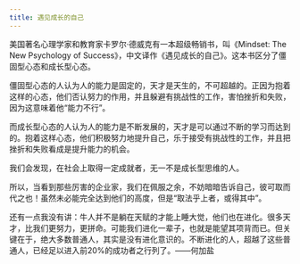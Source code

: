 ```yaml
---
title: 遇见成长的自己
---
```


美国著名心理学家和教育家卡罗尔·德威克有一本超级畅销书，叫《Mindset: The New Psychology of Success》，中文译作《遇见成长的自己》。这本书区分了僵固型心态和成长型心态。


僵固型心态的人认为人的能力是固定的，天才是天生的，不可超越的。正因为抱着这样的心态，他们否认努力的作用，并且躲避有挑战性的工作，害怕挫折和失败，因为这意味着他“能力不行”。


而成长型心态的人认为人的能力是不断发展的，天才是可以通过不断的学习而达到的。抱着这样心态，他们积极努力地提升自己，乐于接受有挑战性的工作，并且把挫折和失败看成是提升能力的机会。


我们会发现，在社会上取得一定成就者，无一不是成长型思维的人。


所以，当看到那些厉害的企业家，我们在佩服之余，不妨暗暗告诉自己，彼可取而代之也！虽然未必能完全达到他们的高度，但是“取法乎上者，或得其中”。



还有一点我没有讲：牛人并不是躺在天赋的才能上睡大觉，他们也在进化。很多天才，比我们更努力，更拼命。可能我们进化一辈子，也就是能望其项背而已。但关键在于，绝大多数普通人，其实是没有进化意识的。不断进化的人，超越了这些普通人，已经足以进入前20%的成功者之行列了。——何加盐